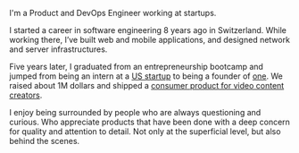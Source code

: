 I'm a Product and DevOps Engineer working at startups.

I started a career in software engineering 8 years ago in Switzerland. While working there, I’ve built web and mobile applications, and designed network and server infrastructures.

Five years later, I graduated from an entrepreneurship bootcamp and jumped from being an intern at a [US startup](https://lbry.com/) to being a founder of [one](https://www.crunchbase.com/organization/odeon). We raised about 1M dollars and shipped a [consumer product for video content creators](https://odeon.tv/).

I enjoy being surrounded by people who are always questioning and curious. Who appreciate products that have been done with a deep concern for quality and attention to detail. Not only at the superficial level, but also behind the scenes.
